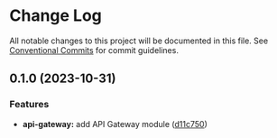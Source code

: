 # Change Log

All notable changes to this project will be documented in this file.
See [Conventional Commits](https://conventionalcommits.org) for commit guidelines.

## 0.1.0 (2023-10-31)


### Features

* **api-gateway:** add API Gateway module ([d11c750](https://github.com/finando/infrastructure-modules/commit/d11c75019de21f030437b98b53ba1c64f0aee2a8))
